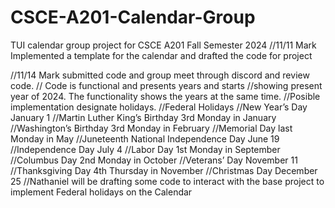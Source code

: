 # CSCE-A201-Calendar-Group
TUI calendar group project for CSCE A201 Fall Semester 2024
//11/11 Mark Implemented a template for the calendar and drafted the code for project

//11/14 Mark submitted code and group meet through discord and review code. 
// Code is functional and presents years and starts
//showing present year of 2024. The functionality shows the years at the same time.
//Posible implementation designate holidays.
//Federal Holidays
//New Year’s Day January 1
//Martin Luther King’s Birthday 3rd Monday in January
//Washington’s Birthday 3rd Monday in February
//Memorial Day last Monday in May
//Juneteenth National Independence Day June 19
//Independence Day July 4
//Labor Day 1st Monday in September
//Columbus Day 2nd Monday in October
//Veterans’ Day November 11
//Thanksgiving Day 4th Thursday in November
//Christmas Day December 25
//Nathaniel will be drafting some code to interact with the base project to implement Federal holidays on the Calendar
